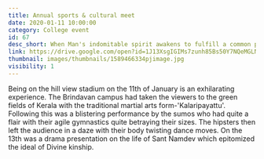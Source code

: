 ```yaml
---
title: Annual sports & cultural meet
date: 2020-01-11 10:00:00
category: College event
id: 67
desc_short: When Man's indomitable spirit awakens to fulfill a common purpose, miracles are a natural outcome. 'A smile on Sai's face' is the purpose of Sri Sathya Sai Annual Sports Meet.
link: https://drive.google.com/open?id=1J13XsgIGIMs7zunh85Bs50Y7NQeMGLNk
thumbnail: images/thumbnails/1589466334pjimage.jpg
visibility: 1
---
```


Being on the hill view stadium on the 11th of January is an exhilarating experience. The Brindavan campus had taken the viewers to the green fields of Kerala with the traditional martial arts form-'Kalaripayattu'. Following this was a blistering performance by the sumos who had quite a flair with their agile gymnastics quite betraying their sizes. The hipsters then left the audience in a daze with their body twisting dance moves. 
On the 13th was a drama presentation on the life of Sant Namdev which epitomized the ideal of Divine kinship.